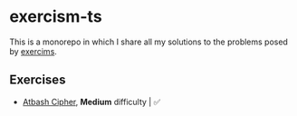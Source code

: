 # exercism-ts

This is a monorepo in which I share all my solutions to the problems posed by [exercims](https://exercism.org/tracks/typescript/exercises).

## Exercises

- [Atbash Cipher](https://exercism.org/tracks/typescript/exercises/atbash-cipher), **Medium** difficulty | ✅